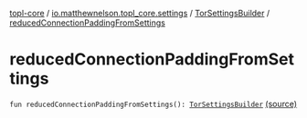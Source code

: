 [topl-core](../../index.md) / [io.matthewnelson.topl_core.settings](../index.md) / [TorSettingsBuilder](index.md) / [reducedConnectionPaddingFromSettings](./reduced-connection-padding-from-settings.md)

# reducedConnectionPaddingFromSettings

`fun reducedConnectionPaddingFromSettings(): `[`TorSettingsBuilder`](index.md) [(source)](https://github.com/05nelsonm/TorOnionProxyLibrary-Android/blob/master/topl-core/src/main/java/io/matthewnelson/topl_core/settings/TorSettingsBuilder.kt#L493)